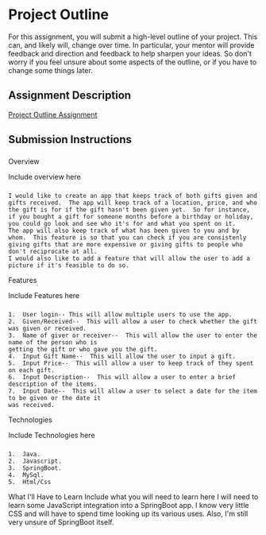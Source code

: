# Project Outline
For this assignment, you will submit a high-level outline of your project. This can, and likely will, change over time. In particular, your mentor will provide feedback and direction and feedback to help sharpen your ideas. So don't worry if you feel unsure about some aspects of the outline, or if you have to change some things later.

## Assignment Description
[Project Outline Assignment](https://education.launchcode.org/liftoff/assignments/project-outline/)

## Submission Instructions

### 

Overview

Include overview here
### 	
	I would like to create an app that keeps track of both gifts given and gifts received.  The app will keep track of a location, price, and who the gift is for if the gift hasn't been given yet.  So for instance, if you bought a gift for someone months before a birthday or holiday, you could go look and see who it's for and what you spent on it.
	The app will also keep track of what has been given to you and by whom.  This feature is so that you can check if you are consistenly giving gifts that are more expensive or giving gifts to people who don't reciprocate at all.
	I would also like to add a feature that will allow the user to add a picture if it's feasible to do so.

Features

Include Features here
###
	1.  User login-- This will allow multiple users to use the app.
	2.  Given/Received--  This will allow a user to check whether the gift was given or received.
	3.  Name of giver or receiver--  This will allow the user to enter the name of the person who is 	
	getting the gift or who gave you the gift.
	4.  Input Gift Name--  This will allow the user to input a gift.
	5.  Input Price--  This will allow a user to keep track of they spent on each gift.
	6.  Input Description--  This will allow a user to enter a brief description of the items.
	7.  Input Date--  This will allow a user to select a date for the item to be given or the date it 
	was received.

Technologies

Include Technologies here

### 
	1.  Java.
	2.  Javascript.
	3.  SpringBoot.
	4.  MySql.
	5.  Html/Css

What I'll Have to Learn
Include what you will need to learn here
	I will need to learn some JavaScript integration into a SpringBoot app.  I know very little CSS and will have to spend time looking up its various uses.  Also,  I'm still very unsure of SpringBoot itself.
	  